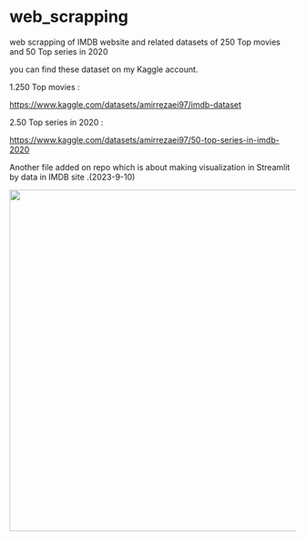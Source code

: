 # web_scrapping
web scrapping of IMDB website and related datasets of 250 Top movies and 50 Top series in 2020

you can find these dataset on my Kaggle account.

1.250 Top movies :

https://www.kaggle.com/datasets/amirrezaei97/imdb-dataset

2.50 Top series in 2020 : 

https://www.kaggle.com/datasets/amirrezaei97/50-top-series-in-imdb-2020

َAnother file added on repo which is about making visualization in Streamlit by data in IMDB site .(2023-9-10)

<div align="center">

  <img src="https://drive.google.com/file/d/11Y2ReXM4OGqcF_3Do-TrquA01i1mTnW0/view?usp=drive_link" width="600" height=auto/>
  
</div>
